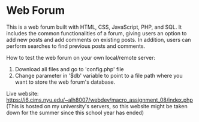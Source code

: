 # Web Forum

This is a web forum built with HTML, CSS, JavaScript, PHP, and SQL. It includes the common functionalities of a forum, giving users an option to add new posts and add comments on existing posts. In addition, users can perform searches to find previous posts and comments. 

How to test the web forum on your own local/remote server: 
1. Download all files and go to 'config.php' file 
2. Change parameter in '$db' variable to point to a file path where you want to store the web forum's database. 

Live website: https://i6.cims.nyu.edu/~alh8007/webdev/macro_assignment_08/index.php (This is hosted on my university's servers, so this website might be taken down for the summer since this school year has ended)
